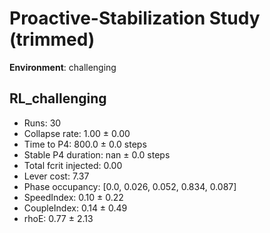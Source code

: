 # Proactive-Stabilization Study (trimmed)

**Environment**: challenging

## RL_challenging
- Runs: 30
- Collapse rate: 1.00 ± 0.00
- Time to P4: 800.0 ± 0.0 steps
- Stable P4 duration: nan ± 0.0 steps
- Total fcrit injected: 0.00
- Lever cost: 7.37
- Phase occupancy: [0.0, 0.026, 0.052, 0.834, 0.087]
- SpeedIndex: 0.10 ± 0.22
- CoupleIndex: 0.14 ± 0.49
- rhoE: 0.77 ± 2.13

